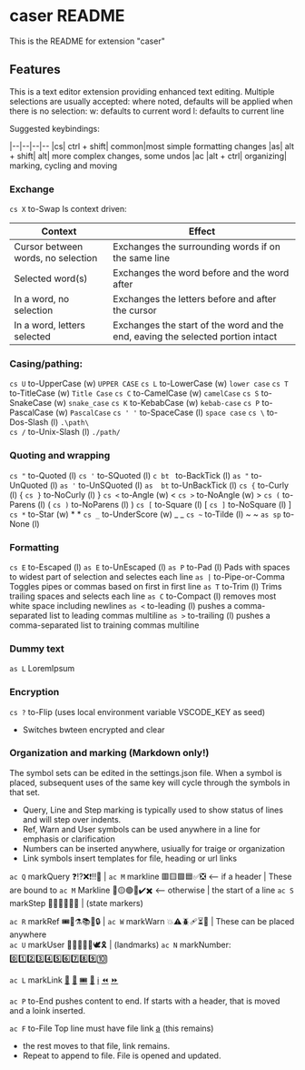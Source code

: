 # caser README

This is the README for extension "caser" 

## Features

This is a text editor extension providing enhanced text editing. Multiple selections are usually accepted: where noted, defaults will be applied when there is no selection: w: defaults to current word l: defaults to current line 

Suggested keybindings:

|--|--|--|--
|cs| ctrl + shift|         common|most simple formatting changes
|as| alt + shift|          alt|        more complex changes, some undos
|ac |alt + ctrl|             organizing| marking, cycling and moving

### Exchange

`cs X`   to-Swap     Is context driven:

|Context| Effect|
|--|--|
Cursor between words, no selection| Exchanges the surrounding words if on the same line
Selected word(s)| Exchanges the word before and the word after
In a word, no selection| Exchanges the letters before and after the cursor
In a word, letters selected| Exchanges the start of the word and the end, eaving the selected portion intact

### Casing/pathing:

`cs U`   to-UpperCase  (w) `UPPER CASE`
`cs L`   to-LowerCase  (w) `lower case`
`cs T`   to-TitleCase  (w) `Title Case`
`cs C`   to-CamelCase  (w) `camelCase`
`cs S`   to-SnakeCase  (w) `snake_case`
`cs K`   to-KebabCase  (w) `kebab-case`
`cs P`   to-PascalCase (w) `PascalCase`
`cs ' '` to-SpaceCase  (l) `space case`
`cs \`   to-Dos-Slash  (l) `.\path\`   
`cs /`   to-Unix-Slash (l) `./path/`

### Quoting and wrapping
    
`cs "`   to-Quoted      (l) 
`cs '`   to-SQuoted     (l) 
`c bt `  to-BackTick    (l) 
`as "`  to-UnQuoted    (l) 
`as '`  to-UnSQuoted   (l) 
`as  bt`  to-UnBackTick  (l)
`cs {`   to-Curly       (l) { 
`cs }`   to-NoCurly     (l)   }
`cs <`   to-Angle       (w) < 
`cs >`   to-NoAngle     (w)   >
`cs (`   to-Parens      (l) ( 
`cs )`   to-NoParens    (l)   )
`cs [`   to-Square      (l) [ 
`cs ]`   to-NoSquare    (l)   ]
`cs *`   to-Star        (w) * *
`cs _`   to-UnderScore  (w) _ _
`cs ~`   to-Tilde       (l) ~ ~
`as sp`  to-None        (l)

### Formatting    
    
`cs E` to-Escaped       (l) 
`as E` to-UnEscaped     (l) 
`as P` to-Pad           (l) Pads with spaces to widest part of selection and selectes each line
`as |` to-Pipe-or-Comma     Toggles pipes or commas based on first in first line
`as T` to-Trim          (l) Trims trailing spaces and selects each line
`as C` to-Compact       (l) removes most white space including newlines
`as <` to-leading       (l) pushes a comma-separated list to leading commas multiline
`as >` to-trailing      (l) pushes a comma-separated list to training commas multiline

### Dummy text

`as L`  LoremIpsum

### Encryption

`cs ?`   to-Flip  (uses local environment variable VSCODE_KEY as seed) 
- Switches bwteen encrypted and clear

### Organization and marking (Markdown only!)

The symbol sets can be edited in the settings.json file. When a symbol is placed, subsequent uses of the same key will cycle through the symbols in that set. 

- Query, Line and Step marking is typically used to show status of lines and will step over indents.
- Ref, Warn and User symbols can be used anywhere in a line for emphasis or clarification 
- Numbers can be inserted anywhere, usiually for traige or organization
- Link symbols insert templates for file, heading or url links

`ac Q` markQuery    ❓⁉️❌❗‼️🛑                 | 
`ac M` markline     🟥🟨🟩🟦✅❎ <-- if a header | These are bound to
`ac M` Markline     🔴🟡🟢🔵✔️✖️ <-- otherwise   | the start of a line 
`ac S` markStep     💭🔎👋💡🚧🎁                 | (state markers)
 
`ac R` markRef      🎟️🔀⚗️📚📆🔒                 | 
`ac W` markWarn     💥⚠️🪲🩹⏳📌                 | These can be placed anywhere    
`ac U` markUser     👬😁😞🤷‍♂️🕊️🎗️                 | (landmarks)
`ac N` markNumber:  0️⃣1️⃣2️⃣3️⃣4️⃣5️⃣6️⃣7️⃣8️⃣9️⃣🔟       
 
`ac L` markLink     [🔗]() [🔖](#)  [🎟️]()  [🔀]()  [ℹ️]()  [⏪]()  [⏩]()
 
`ac P` to-End      pushes content to end. If starts with a header, that is moved and a loink inserted.
  
`ac F` to-File      Top line must have file link [a](./filename.md) (this remains)
- the rest moves to that file, link remains. 
- Repeat to append to file. File is opened and updated.
